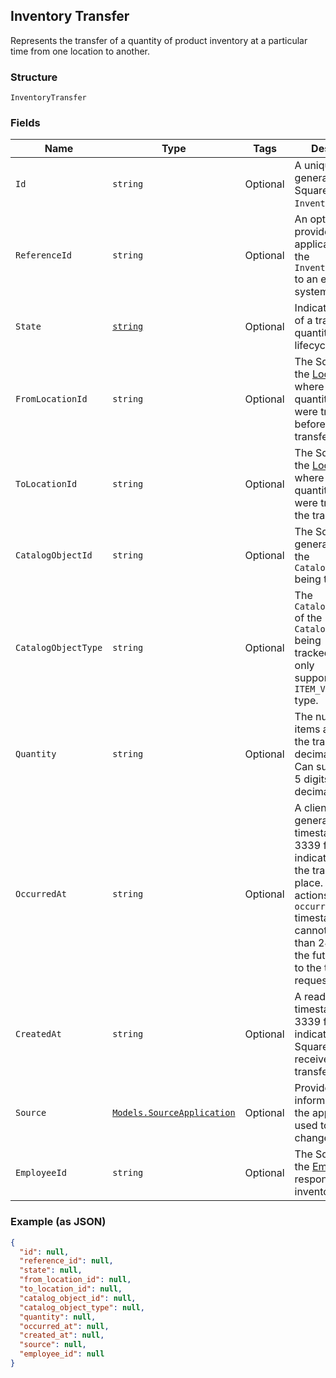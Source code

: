## Inventory Transfer

Represents the transfer of a quantity of product inventory at a
particular time from one location to another.

### Structure

`InventoryTransfer`

### Fields

| Name | Type | Tags | Description |
|  --- | --- | --- | --- |
| `Id` | `string` | Optional | A unique ID generated by Square for the<br>`InventoryTransfer`. |
| `ReferenceId` | `string` | Optional | An optional ID provided by the application to tie the<br>`InventoryTransfer` to an external system. |
| `State` | [`string`](/doc/models/inventory-state.md) | Optional | Indicates the state of a tracked item quantity in the lifecycle of goods. |
| `FromLocationId` | `string` | Optional | The Square ID of the [Location](#type-location) where the related<br>quantity of items were tracked before the transfer. |
| `ToLocationId` | `string` | Optional | The Square ID of the [Location](#type-location) where the related<br>quantity of items were tracked after the transfer. |
| `CatalogObjectId` | `string` | Optional | The Square generated ID of the<br>`CatalogObject` being tracked. |
| `CatalogObjectType` | `string` | Optional | The `CatalogObjectType` of the<br>`CatalogObject` being tracked.Tracking is only<br>supported for the `ITEM_VARIATION` type. |
| `Quantity` | `string` | Optional | The number of items affected by the transfer as a decimal string.<br>Can support up to 5 digits after the decimal point. |
| `OccurredAt` | `string` | Optional | A client-generated timestamp in RFC 3339 format that indicates when<br>the transfer took place. For write actions, the `occurred_at` timestamp<br>cannot be older than 24 hours or in the future relative to the time of the<br>request. |
| `CreatedAt` | `string` | Optional | A read-only timestamp in RFC 3339 format that indicates when Square<br>received the transfer request. |
| `Source` | [`Models.SourceApplication`](/doc/models/source-application.md) | Optional | Provides information about the application used to generate a change. |
| `EmployeeId` | `string` | Optional | The Square ID of the [Employee](#type-employee) responsible for the<br>inventory transfer. |

### Example (as JSON)

```json
{
  "id": null,
  "reference_id": null,
  "state": null,
  "from_location_id": null,
  "to_location_id": null,
  "catalog_object_id": null,
  "catalog_object_type": null,
  "quantity": null,
  "occurred_at": null,
  "created_at": null,
  "source": null,
  "employee_id": null
}
```


